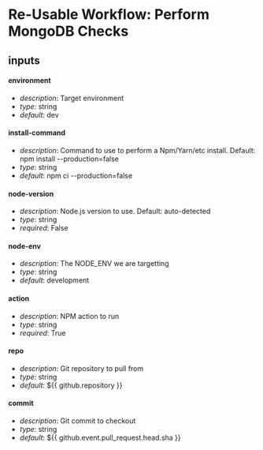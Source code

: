 # Re-Usable Workflow: Perform MongoDB Checks
## inputs
#### environment
- *description*: Target environment
- *type*: string
- *default*: dev
#### install-command
- *description*: Command to use to perform a Npm/Yarn/etc install. Default: npm install --production=false
- *type*: string
- *default*: npm ci --production=false
#### node-version
- *description*: Node.js version to use. Default: auto-detected
- *type*: string
- *required*: False
#### node-env
- *description*: The NODE_ENV we are targetting
- *type*: string
- *default*: development
#### action
- *description*: NPM action to run
- *type*: string
- *required*: True
#### repo
- *description*: Git repository to pull from
- *type*: string
- *default*: ${{ github.repository }}
#### commit
- *description*: Git commit to checkout
- *type*: string
- *default*: ${{ github.event.pull_request.head.sha }}